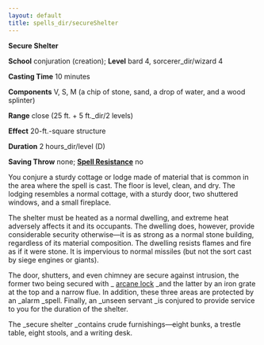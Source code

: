 ```yaml
---
layout: default
title: spells_dir/secureShelter
---
```

 **Secure Shelter**

**School** conjuration (creation); **Level** bard 4, sorcerer_dir/wizard 4

**Casting Time** 10 minutes

**Components** V, S, M (a chip of stone, sand, a drop of water, and a wood splinter)

**Range** close (25 ft. + 5 ft._dir/2 levels)

**Effect** 20-ft.-square structure

**Duration** 2 hours_dir/level (D)

**Saving Throw** none; **[Spell Resistance](../../glossary#_spell-resistance)** no

You conjure a sturdy cottage or lodge made of material that is common in the area where the spell is cast. The floor is level, clean, and dry. The lodging resembles a normal cottage, with a sturdy door, two shuttered windows, and a small fireplace.

The shelter must be heated as a normal dwelling, and extreme heat adversely affects it and its occupants. The dwelling does, however, provide considerable security otherwise—it is as strong as a normal stone building, regardless of its material composition. The dwelling resists flames and fire as if it were stone. It is impervious to normal missiles (but not the sort cast by siege engines or giants).

The door, shutters, and even chimney are secure against intrusion, the former two being secured with _ [arcane lock](../arcaneLock#_arcane-lock) _and the latter by an iron grate at the top and a narrow flue. In addition, these three areas are protected by an _alarm _spell. Finally, an _unseen servant _is conjured to provide service to you for the duration of the shelter.

The _secure shelter _contains crude furnishings—eight bunks, a trestle table, eight stools, and a writing desk.

